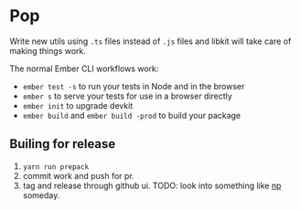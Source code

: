 # Pop

Write new utils using `.ts` files instead of `.js` files and
libkit will take care of making things work.

The normal Ember CLI workflows work:

- `ember test -s` to run your tests in Node and in the browser
- `ember s` to serve your tests for use in a browser directly
- `ember init` to upgrade devkit
- `ember build` and `ember build -prod` to build your package

## Builing for release

1. `yarn run prepack`
2. commit work and push for pr.
3. tag and release through github ui. TODO: look into something like [np](https://github.com/sindresorhus/np) someday.
